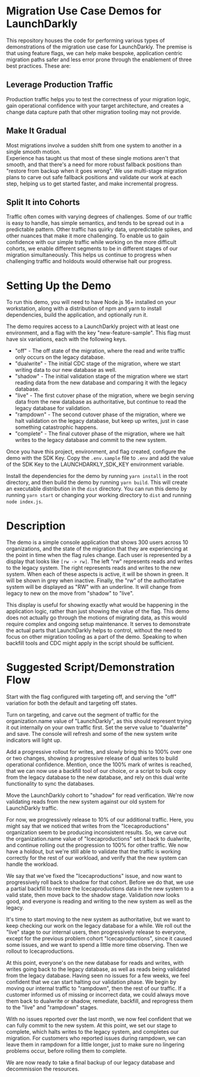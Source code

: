 # Migration Use Case Demos for LaunchDarkly
This repository houses the code for performing various types of demonstrations of the migration use case for 
LaunchDarkly.  The premise is that using feature flags, we can help make bespoke, application centric migration paths
safer and less error prone through the enablement of three best practices.  These are:

## Leverage Production Traffic
Production traffic helps you to test the correctness of your migration logic, gain 
operational confidence with your target architecture, and creates a change data capture path that other migration 
tooling may not provide.

## Make It Gradual
Most migrations involve a sudden shift from one system to another in a single smooth motion.  
Experience has taught us that most of these single motions aren't that smooth, and that there's a need for more 
robust fallback positions than "restore from backup when it goes wrong".  We use multi-stage migration plans to 
carve out safe fallback positions and validate our work at each step, helping us to get started faster, and make 
incremental progress.

## Split It into Cohorts
Traffic often comes with varying degrees of challenges.  Some of our traffic is easy to handle, has simple semantics, 
and tends to be spread out in a predictable pattern.  Other traffic has quirky data, unpredictable spikes, and other 
nuances that make it more challenging.  To enable us to gain confidence with our simple traffic while working on the 
more difficult cohorts, we enable different segments to be in different stages of our migration simultaneously.  This 
helps us continue to progress when challenging traffic and holdouts would otherwise halt our progress.

# Setting Up the Demo
To run this demo, you will need to have Node.js 16+ installed on your workstation, along with a distribution of npm and 
yarn to install dependencies, build the application, and optionally run it.

The demo requires access to a LaunchDarkly project with at least one environment, and a flag with the key 
"new-feature-sample".  This flag must have six variations, each with the following keys.

- "off" - The off state of the migration, where the read and write traffic only occurs on the legacy database.
- "dualwrite" - The initial CDC stage of the migration, where we start writing data to our new database as well.
- "shadow" - The initial validation stage of the migration where we start reading data from the new database and 
  comparing it with the legacy database.
- "live" - The first cutover phase of the migration, where we begin serving data from the new database as authoritative,
  but continue to read the legacy database for validation.
- "rampdown" - The second cutover phase of the migration, where we halt validation on the legacy database, but keep up
  writes, just in case something catastrophic happens.
- "complete" - The final cutover phase of the migration, where we halt writes to the legacy database and commit to the 
  new system.

Once you have this project, environment, and flag created, configure the demo with the SDK Key.  Copy the 
```.env.sample``` file to ```.env``` and add the value of the SDK Key to the LAUNCHDARKLY_SDK_KEY environment variable.

Install the dependencies for the demo by running ```yarn install``` in the root directory, and then build the demo by 
running ```yarn build```.  This will create an executable distribution in the ```dist``` directory.  You can run this 
demo by running ```yarn start``` or changing your working directory to ```dist``` and running ```node index.js```.

# Description
The demo is a simple console application that shows 300 users across 10 organizations, and the state of the migration 
that they are experiencing at the point in time when the flag rules change.  Each user is represented by a display that 
looks like ```[rw -> rw]```.  The left "rw" represents reads and writes to the legacy system.  The right represents 
reads and writes to the new system.  When each of these aspects is active, it will be shown in green.  It will be shown 
in grey when inactive.  Finally, the "rw" of the authoritative system will be displayed as "RW" with an underline.  It 
will change from legacy to new on the move from "shadow" to "live".

This display is useful for showing exactly what would be happening in the application logic, rather than just showing 
the value of the flag.  This demo does not actually go through the motions of migrating data, as this would require 
complex and ongoing setup maintenance.  It serves to demonstrate the actual parts that LaunchDarkly helps to control, 
without the need to focus on other migration tooling as a part of the demo.  Speaking to when backfill tools and CDC 
might apply in the script should be sufficient.

# Suggested Script/Demonstration Flow

Start with the flag configured with targeting off, and serving the "off" variation for both the default and targeting 
off states.

Turn on targeting, and carve out the segment of traffic for the organization.name value of "LaunchDarkly", as this 
should represent trying it out internally on your own traffic first.  Set the serve value to "dualwrite" and save.  The 
console will refresh and some of the new system write indicators will light up.

Add a progressive rollout for writes, and slowly bring this to 100% over one or two changes, showing a progressive 
release of dual writes to build operational confidence.  Mention, once the 100% mark of writes is reached, that we can 
now use a backfill tool of our choice, or a script to bulk copy from the legacy database to the new database, and rely 
on this dual write functionality to sync the databases.

Move the LaunchDarkly cohort to "shadow" for read verification.  We're now validating reads from the new system against 
our old system for LaunchDarkly traffic.

For now, we progressively release to 10% of our additional traffic.  Here, you might say that we noticed that writes 
from the "Icecaproductions" organization seem to be producing inconsistent results.  So, we carve out the 
organization.name value of "Icecaproductions" set it back to dualwrite, and continue rolling out the progression to 
100% for other traffic.  We now have a holdout, but we're still able to validate that the traffic is working correctly 
for the rest of our workload, and verify that the new system can handle the workload.

We say that we've fixed the "Icecaproductions" issue, and now want to progressively roll back to shadow for that 
cohort.  Before we do that, we use a partial backfill to restore the Icecaproductions data in the new system to a valid 
state, then move back to the shadow stage.  Validation now looks good, and everyone is reading and writing to the new 
system as well as the legacy.

It's time to start moving to the new system as authoritative, but we want to keep checking our work on the legacy 
database for a while.  We roll out the "live" stage to our internal users, then progressively release to everyone, 
except for the previous problem cohort "Icecaproductions", since it caused some issues, and we want to spend a little 
more time observing.  Then we rollout to Icecaproductions.

At this point, everyone's on the new database for reads and writes, with writes going back to the legacy database, as 
well as reads being validated from the legacy database.  Having seen no issues for a few weeks, we feel confident that 
we can start halting our validation phase.  We begin by moving our internal traffic to "rampdown", then the rest of our 
traffic.  If a customer informed us of missing or incorrect data, we could always move them back to dualwrite or shadow,
remediate, backfill, and reprogress them to the "live" and "rampdown" stages.

With no issues reported over the last month, we now feel confident that we can fully commit to the new system.  At this 
point, we set our stage to complete, which halts writes to the legacy system, and completes our migration.  For 
customers who reported issues during rampdown, we can leave them in rampdown for a little longer, just to make sure no 
lingering problems occur, before rolling them to complete.

We are now ready to take a final backup of our legacy database and decommission the resources.